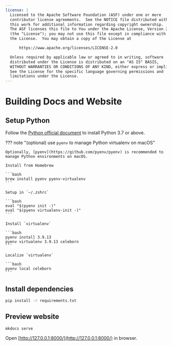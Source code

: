 ```yaml
---
license: |
  Licensed to the Apache Software Foundation (ASF) under one or more
  contributor license agreements.  See the NOTICE file distributed with
  this work for additional information regarding copyright ownership.
  The ASF licenses this file to You under the Apache License, Version 2.0
  (the "License"); you may not use this file except in compliance with
  the License.  You may obtain a copy of the License at

      https://www.apache.org/licenses/LICENSE-2.0

  Unless required by applicable law or agreed to in writing, software
  distributed under the License is distributed on an "AS IS" BASIS,
  WITHOUT WARRANTIES OR CONDITIONS OF ANY KIND, either express or implied.
  See the License for the specific language governing permissions and
  limitations under the License.
---
```


Building Docs and Website
===

## Setup Python

Follow the [Python official document](https://wiki.python.org/moin/BeginnersGuide) to install Python 3.7 or above.

??? note "(optional) use `pyenv` to manage Python virtualenv on macOS"

    Optionally, [pyenv](https://github.com/pyenv/pyenv) is recommended to manage Python environments on macOS.

    Install from Homebrew

    ```bash
    brew install pyenv pyenv-virtualenv
    ```

    Setup in `~/.zshrc`

    ```bash
    eval "$(pyenv init -)"
    eval "$(pyenv virtualenv-init -)"
    ```

    Install `virtualenv`

    ```bash
    pyenv install 3.9.13
    pyenv virtualenv 3.9.13 celeborn
    ```

    Localize `virtualenv`

    ```bash
    pyenv local celeborn
    ```

## Install dependencies

```bash
pip install -r requirements.txt
```

## Preview website

```
mkdocs serve
```

Open [http://127.0.0.1:8000/](http://127.0.0.1:8000/) in browser.
